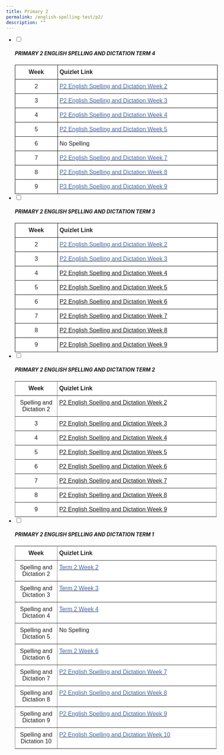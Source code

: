 ```yaml
---
title: Primary 2
permalink: /english-spelling-test/p2/
description: ""
---
```

<ul class="jekyllcodex_accordion">
  <li>
    <input type="checkbox" id="accordion1">
		<label for="accordion1"><h5>PRIMARY 2 ENGLISH SPELLING AND DICTATION TERM 4</h5></label>
    <div>
      <style type="text/css">
.tg  {border-collapse:collapse;border-spacing:0;margin:0px auto;}
.tg td{border-color:black;border-style:solid;border-width:1px;font-family:Arial, sans-serif;font-size:14px;
  overflow:hidden;padding:10px 5px;word-break:normal;}
.tg th{border-color:black;border-style:solid;border-width:1px;font-family:Arial, sans-serif;font-size:14px;
  font-weight:normal;overflow:hidden;padding:10px 5px;word-break:normal;}
.tg .tg-4jzo{background-color:#FFF;color:#222;font-size:16px;text-align:center;vertical-align:middle}
.tg .tg-3etx{background-color:#FFF;color:#222;font-size:16px;font-weight:bold;text-align:left;vertical-align:middle}
.tg .tg-3cbn{background-color:#FFF;color:#222;font-size:16px;font-weight:bold;text-align:center;vertical-align:top}
.tg .tg-qec4{background-color:#FFF;color:#222;font-size:16px;text-align:center;vertical-align:top}
.tg .tg-him5{background-color:#FFF;color:#4067ae;font-size:16px;text-align:left;vertical-align:top}
.tg .tg-zurh{background-color:#FFF;color:#4067AE;font-size:16px;text-align:left;vertical-align:top}
.tg .tg-g6yu{background-color:#FFF;color:#222;font-size:16px;text-align:left;vertical-align:top}
</style>
<table class="tg" style="undefined;table-layout: fixed; width: 553px">
<colgroup>
<col style="width: 116px">
<col style="width: 437px">
</colgroup>
<tbody>
  <tr>
    <td class="tg-3cbn">Week</td>
    <td class="tg-3etx"><span style="color:#222;background-color:transparent">Quizlet Link</span></td>
  </tr>
  <tr>
    <td class="tg-qec4"> 2</td>
    <td class="tg-him5"><a href="https://quizlet.com/603003957/pcps-p2-el-spelling-term-4-week-2-flash-cards/?x=1qqt" target="_blank" rel="noopener noreferrer"><span style="color:#4067AE">P2 English Spelling and Dictation Week 2</span></a></td>
  </tr>
  <tr>
    <td class="tg-qec4">3</td>
    <td class="tg-zurh"><a href="https://quizlet.com/572169929/pcps-p2-el-spelling-term-4-week-3-flash-cards/?x=1qqt"><span style="text-decoration:none;color:#4067AE">P2 English Spelling and Dictation Week 3</span></a></td>
  </tr>
  <tr>
    <td class="tg-qec4">4</td>
    <td class="tg-zurh"><a href="https://quizlet.com/523057729/pcps-p2-el-spelling-term-4-week-4-flash-cards/?x=1qqt"><span style="text-decoration:none;color:#4067AE">P2 English Spelling and Dictation Week 4</span></a></td>
  </tr>
  <tr>
    <td class="tg-qec4">5</td>
    <td class="tg-zurh"><a href="https://quizlet.com/615334584/pcps-p2-el-spelling-term-4-week-5-flash-cards/?x=1qqt" target="_blank" rel="noopener noreferrer"><span style="color:#4067AE">P2 English Spelling and Dictation Week 5</span></a></td>
  </tr>
  <tr>
    <td class="tg-qec4">6</td>
    <td class="tg-g6yu">No Spelling</td>
  </tr>
  <tr>
    <td class="tg-qec4">7</td>
    <td class="tg-zurh"><a href="https://quizlet.com/_a6cssl?x=1jqt&i=1c2gxb" target="_blank" rel="noopener noreferrer"><span style="color:#4067AE">P2 English Spelling and Dictation Week 7</span></a></td>
  </tr>
  <tr>
    <td class="tg-4jzo"><span style="color:#222;background-color:transparent"> </span>8</td>
    <td class="tg-zurh"><a href="https://quizlet.com/_a6cuqx?x=1jqt&i=1c2gxb" target="_blank" rel="noopener noreferrer"><span style="text-decoration:none;color:#4067AE">P2 English Spelling and Dictation Week 8</span></a></td>
  </tr>
  <tr>
    <td class="tg-qec4">9</td>
    <td class="tg-zurh"><a href="https://quizlet.com/_5nj1ik?x=1jqt&i=1c2gxb" target="_blank" rel="noopener noreferrer"><span style="color:#4067AE">P3 English Spelling and Dictation Week 9</span></a></td>
  </tr>
</tbody>
</table>
    </div>
	</li>
	<li>
    <input type="checkbox" id="accordion2">
		<label for="accordion2"><h5>PRIMARY 2 ENGLISH SPELLING AND DICTATION TERM 3</h5></label>
    <div>
      <style type="text/css">
.tg  {border-collapse:collapse;border-spacing:0;margin:0px auto;}
.tg td{border-color:black;border-style:solid;border-width:1px;font-family:Arial, sans-serif;font-size:14px;
  overflow:hidden;padding:10px 5px;word-break:normal;}
.tg th{border-color:black;border-style:solid;border-width:1px;font-family:Arial, sans-serif;font-size:14px;
  font-weight:normal;overflow:hidden;padding:10px 5px;word-break:normal;}
.tg .tg-sf6z{background-color:#FFF;color:#222;font-size:16px;font-weight:bold;text-align:left;vertical-align:top}
.tg .tg-3cbn{background-color:#FFF;color:#222;font-size:16px;font-weight:bold;text-align:center;vertical-align:top}
.tg .tg-qec4{background-color:#FFF;color:#222;font-size:16px;text-align:center;vertical-align:top}
.tg .tg-zurh{background-color:#FFF;color:#4067AE;font-size:16px;text-align:left;vertical-align:top}
.tg .tg-him5{background-color:#FFF;color:#4067ae;font-size:16px;text-align:left;vertical-align:top}
</style>
<table class="tg" style="undefined;table-layout: fixed; width: 553px">
<colgroup>
<col style="width: 116px">
<col style="width: 437px">
</colgroup>
<tbody>
  <tr>
    <td class="tg-3cbn">Week</td>
    <td class="tg-sf6z">Quizlet Link</td>
  </tr>
  <tr>
    <td class="tg-qec4">2</td>
    <td class="tg-zurh"><a href="https://quizlet.com/_9z039x?x=1qqt&i=1c2gxb" target="_blank" rel="noopener noreferrer"><span style="text-decoration:none;color:#4067AE">P2 English Spelling and Dictation Week 2</span></a></td>
  </tr>
  <tr>
    <td class="tg-qec4">3</td>
    <td class="tg-him5"><a href="https://quizlet.com/_9z040l?x=1qqt&i=1c2gxb" target="_blank" rel="noopener noreferrer"><span style="text-decoration:none;color:#4067AE">P2 English Spelling and Dictation Week 3</span></a><span style="color:#4067AE"> </span></td>
  </tr>
  <tr>
    <td class="tg-qec4"> 4</td>
    <td class="tg-zurh"><a href="https://quizlet.com/_9z04en?x=1jqt&i=1c2gxb">P2 English Spelling and Dictation Week 4 </a></td>
  </tr>
  <tr>
    <td class="tg-qec4"> 5</td>
    <td class="tg-zurh"><a href="https://quizlet.com/_9z04rn?x=1qqt&i=1c2gxb">P2 English Spelling and Dictation Week 5 </a></td>
  </tr>
  <tr>
    <td class="tg-qec4"> 6</td>
    <td class="tg-zurh"><a href="https://quizlet.com/_9z056r?x=1qqt&i=1c2gxb">P2 English Spelling and Dictation Week 6 </a></td>
  </tr>
  <tr>
    <td class="tg-qec4"> 7</td>
    <td class="tg-zurh"><a href="https://quizlet.com/_9z05j7?x=1qqt&i=1c2gxb">P2 English Spelling and Dictation Week 7 </a></td>
  </tr>
  <tr>
    <td class="tg-qec4"> 8</td>
    <td class="tg-zurh"><a href="https://quizlet.com/_9z08c4?x=1qqt&i=1c2gxb">P2 English Spelling and Dictation Week 8 </a></td>
  </tr>
  <tr>
    <td class="tg-qec4"> 9</td>
    <td class="tg-zurh"><a href="https://quizlet.com/_9z099r?x=1qqt&i=1c2gxb">P2 English Spelling and Dictation Week 9</a></td>
  </tr>
</tbody>
</table>
    </div>
	</li>
	<li>
    <input type="checkbox" id="accordion3">
		<label for="accordion3"><h5>PRIMARY 2 ENGLISH SPELLING AND DICTATION TERM 2</h5></label>
    <div>
      <style type="text/css">
.tg  {border-collapse:collapse;border-spacing:0;margin:0px auto;}
.tg td{border-color:black;border-style:solid;border-width:1px;font-family:Arial, sans-serif;font-size:14px;
  overflow:hidden;padding:10px 5px;word-break:normal;}
.tg th{border-color:black;border-style:solid;border-width:1px;font-family:Arial, sans-serif;font-size:14px;
  font-weight:normal;overflow:hidden;padding:10px 5px;word-break:normal;}
.tg .tg-qxxr{background-color:#FFF;border-color:inherit;font-size:16px;text-align:center;vertical-align:top}
.tg .tg-cey4{border-color:inherit;font-size:16px;text-align:left;vertical-align:top}
.tg .tg-4rlv{background-color:#ffffff;border-color:inherit;font-size:16px;text-align:left;vertical-align:top}
.tg .tg-yhhc{background-color:#FFF;border-color:inherit;font-size:16px;font-weight:bold;text-align:center;vertical-align:top}
.tg .tg-9gqw{background-color:#ffffff;border-color:inherit;color:#4067AE;font-size:16px;text-align:left;vertical-align:top}
.tg .tg-9uby{background-color:#ffffff;border-color:inherit;font-size:16px;font-weight:bold;text-align:left;vertical-align:top}
</style>
<table class="tg" style="undefined;table-layout: fixed; width: 550px">
<colgroup>
<col style="width: 115px">
<col style="width: 435px">
</colgroup>
<tbody>
  <tr>
    <td class="tg-yhhc">Week</td>
    <td class="tg-9uby">Quizlet Link</td>
  </tr>
  <tr>
    <td class="tg-qxxr">Spelling and Dictation 2</td>
    <td class="tg-9gqw"><a href="https://quizlet.com/_9j2sjp?x=1jqt&i=1c2gxb" target="_blank" rel="noopener noreferrer">P2 English Spelling and Dictation Week 2</a></td>
  </tr>
  <tr>
    <td class="tg-qxxr">3</td>
    <td class="tg-9gqw"><a href="https://quizlet.com/_9j2tgd?x=1jqt&i=1c2gxb" target="_blank" rel="noopener noreferrer">P2 English Spelling and Dictation Week 3</a></td>
  </tr>
  <tr>
    <td class="tg-qxxr">4</td>
    <td class="tg-9gqw"><a href="https://quizlet.com/_9j2uf0?x=1jqt&i=1c2gxb" target="_blank" rel="noopener noreferrer">P2 English Spelling and Dictation Week 4</a></td>
  </tr>
  <tr>
    <td class="tg-qxxr">5</td>
    <td class="tg-9gqw"><a href="https://quizlet.com/_9j2vtr?x=1jqt&i=1c2gxb" target="_blank" rel="noopener noreferrer">P2 English Spelling and Dictation Week 5</a></td>
  </tr>
  <tr>
    <td class="tg-qxxr">6</td>
    <td class="tg-9gqw"><a href="https://quizlet.com/_9j2wd6?x=1jqt&i=1c2gxb" target="_blank" rel="noopener noreferrer">P2 English Spelling and Dictation Week 6</a></td>
  </tr>
  <tr>
    <td class="tg-qxxr">7</td>
    <td class="tg-9gqw"><a href="https://quizlet.com/_9j2ymz?x=1jqt&i=1c2gxb" target="_blank" rel="noopener noreferrer">P2 English Spelling and Dictation Week 7</a></td>
  </tr>
  <tr>
    <td class="tg-qxxr">8</td>
    <td class="tg-9gqw"><a href="https://quizlet.com/_9j2zgw?x=1jqt&i=1c2gxb" target="_blank" rel="noopener noreferrer">P2 English Spelling and Dictation Week 8</a></td>
  </tr>
  <tr>
    <td class="tg-qxxr">9</td>
    <td class="tg-9gqw"><a href="https://quizlet.com/_9j30fx?x=1jqt&i=1c2gxb" target="_blank" rel="noopener noreferrer">P2 English Spelling and Dictation Week 9</a></td>
  </tr>
</tbody>
</table>
    </div>
	</li>
	<li>
    <input type="checkbox" id="accordion4">
		<label for="accordion4"><h5>PRIMARY 2 ENGLISH SPELLING AND DICTATION TERM 1</h5></label>
    <div>
      <style type="text/css">
.tg  {border-collapse:collapse;border-spacing:0;margin:0px auto;}
.tg td{border-color:black;border-style:solid;border-width:1px;font-family:Arial, sans-serif;font-size:14px;
  overflow:hidden;padding:10px 5px;word-break:normal;}
.tg th{border-color:black;border-style:solid;border-width:1px;font-family:Arial, sans-serif;font-size:14px;
  font-weight:normal;overflow:hidden;padding:10px 5px;word-break:normal;}
.tg .tg-ejbf{background-color:#FFF;border-color:inherit;color:#222;font-size:16px;text-align:left;vertical-align:top}
.tg .tg-ua24{background-color:#FFF;border-color:inherit;color:#222;font-size:16px;font-weight:bold;text-align:center;
  vertical-align:top}
.tg .tg-hyg2{background-color:#FFF;border-color:inherit;color:#4067ae;font-size:16px;text-align:left;vertical-align:top}
.tg .tg-sv96{background-color:#FFF;border-color:inherit;color:#222;font-size:16px;font-weight:bold;text-align:left;
  vertical-align:top}
.tg .tg-koma{background-color:#FFF;border-color:inherit;color:#4067AE;font-size:16px;text-align:left;vertical-align:top}
.tg .tg-jkqr{background-color:#FFF;border-color:inherit;color:#222;font-size:16px;text-align:center;vertical-align:top}
</style>
<table class="tg" style="undefined;table-layout: fixed; width: 550px">
<colgroup>
<col style="width: 115px">
<col style="width: 435px">
</colgroup>
<tbody>
  <tr>
    <td class="tg-ua24">Week</td>
    <td class="tg-sv96">Quizlet Link</td>
  </tr>
  <tr>
    <td class="tg-jkqr">Spelling and Dictation 2</td>
    <td class="tg-koma"><a href="https://quizlet.com/_95ne7a?x=1jqt&i=1c2gxb"><span style="text-decoration:none;color:#4067AE">Term 2 Week 2</span></a></td>
  </tr>
  <tr>
    <td class="tg-jkqr">Spelling and Dictation 3</td>
    <td class="tg-koma"><a href="https://quizlet.com/_95nevv?x=1jqt&i=1c2gxb" target="_blank" rel="noopener noreferrer"><span style="text-decoration:none;color:#4067AE">Term 2 Week 3</span></a></td>
  </tr>
  <tr>
    <td class="tg-jkqr">Spelling and Dictation 4</td>
    <td class="tg-koma"><a href="https://quizlet.com/_95nfmm?x=1jqt&i=1c2gxb"><span style="text-decoration:none;color:#4067AE">Term 2 Week 4</span></a></td>
  </tr>
  <tr>
    <td class="tg-jkqr">Spelling and Dictation 5</td>
    <td class="tg-ejbf">No Spelling</td>
  </tr>
  <tr>
    <td class="tg-jkqr">Spelling and Dictation 6</td>
    <td class="tg-koma"><a href="https://quizlet.com/_95ngd2?x=1jqt&i=1c2gxb"><span style="text-decoration:none;color:#4067AE">Term 2 Week 6 </span></a></td>
  </tr>
  <tr>
    <td class="tg-jkqr">Spelling and Dictation 7</td>
    <td class="tg-koma"><a href="https://quizlet.com/_95ngzl?x=1jqt&i=1c2gxb"><span style="text-decoration:none;color:#4067AE">P2 English Spelling and Dictation Week 7 </span></a></td>
  </tr>
  <tr>
    <td class="tg-jkqr">Spelling and Dictation 8</td>
    <td class="tg-koma"><a href="https://quizlet.com/_95nhnl?x=1jqt&i=1c2gxb"><span style="text-decoration:none;color:#4067AE">P2 English Spelling and Dictation Week 8</span></a> </td>
  </tr>
  <tr>
    <td class="tg-jkqr">Spelling and Dictation 9</td>
    <td class="tg-koma"><a href="https://quizlet.com/_95nidd?x=1jqt&i=1c2gxb"><span style="text-decoration:none;color:#4067AE">P2 English Spelling and Dictation Week 9</span></a>   </td>
  </tr>
  <tr>
    <td class="tg-jkqr">Spelling and Dictation 10</td>
    <td class="tg-hyg2"><a href="https://quizlet.com/_95niy3?x=1jqt&i=1c2gxb" target="_blank" rel="noopener noreferrer"><span style="color:#4067AE">P2 English Spelling and Dictation Week 10</span></a></td>
  </tr>
</tbody>
</table>
    </div>
	</li>
</ul>